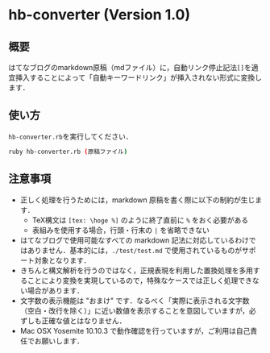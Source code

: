 # hb-converter (Version 1.0)

## 概要

はてなブログのmarkdown原稿（mdファイル）に，自動リンク停止記法`[]`を適宜挿入することによって「自動キーワードリンク」が挿入されない形式に変換します．

## 使い方

`hb-converter.rb`を実行してください．

```sh
ruby hb-converter.rb (原稿ファイル)
```

## 注意事項

* 正しく処理を行うためには，markdown 原稿を書く際に以下の制約が生じます．
	* TeX構文は `[tex: \hoge %]` のように終了直前に `%` をおく必要がある
	* 表組みを使用する場合，行頭・行末の `|` を省略できない
* はてなブログで使用可能なすべての markdown 記法に対応しているわけではありません．基本的には，`./test/test.md` で使用されているものがサポート対象となります．
* きちんと構文解析を行うのではなく，正規表現を利用した置換処理を多用することにより変換を実現しているので，特殊なケースでは正しく処理できない場合があります．
* 文字数の表示機能は "おまけ" です．なるべく「実際に表示される文字数（空白・改行を除く）」に近い数値を表示することを意図していますが，必ずしも正確な値とはなりません．
* Mac OSX Yosemite 10.10.3 で動作確認を行っていますが，ご利用は自己責任でお願いします．